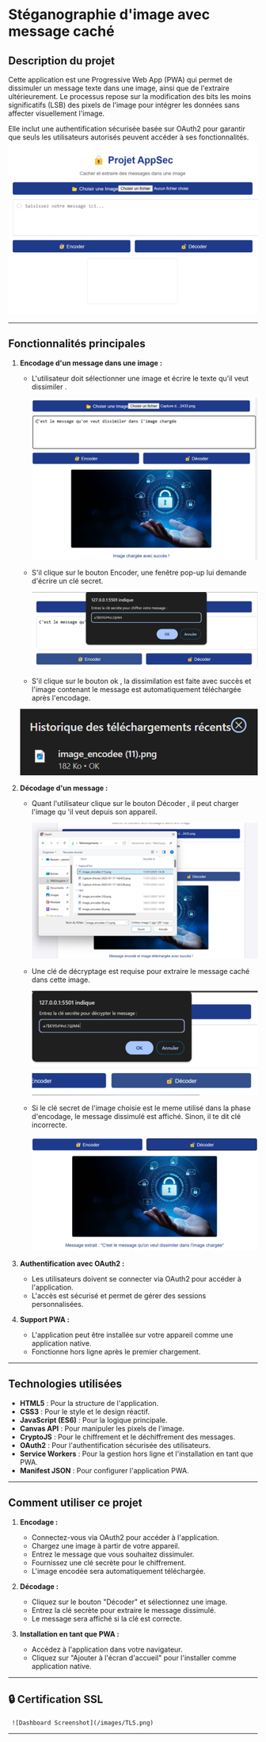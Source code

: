 # **Stéganographie d'image avec message caché**

## **Description du projet**
Cette application est une Progressive Web App (PWA) qui permet de dissimuler un message texte dans une image, ainsi que de l'extraire ultérieurement. Le processus repose sur la modification des bits les moins significatifs (LSB) des pixels de l'image pour intégrer les données sans affecter visuellement l'image.

Elle inclut une authentification sécurisée basée sur OAuth2 pour garantir que seuls les utilisateurs autorisés peuvent accéder à ses fonctionnalités.
![Dashboard Screenshot](/images/1.png)

---

## **Fonctionnalités principales**
1. **Encodage d'un message dans une image :**
   - L'utilisateur doit sélectionner une image et écrire le texte qu'il veut dissimiler .
     
      ![Dashboard Screenshot](/images/2.png)
     
   - S'il clique sur le bouton Encoder, une fenêtre pop-up lui demande d'écrire un clé secret.
     
     ![Dashboard Screenshot](/images/3.png)
   - S'il clique sur le bouton ok , la dissimilation est faite avec succès et l'image contenant le message est automatiquement téléchargée après l'encodage.
     
   ![Dashboard Screenshot](/images/4.png)
   
3. **Décodage d'un message :**
   - Quant l'utilisateur clique sur le bouton Décoder , il peut charger l'image qu 'il veut depuis son appareil.
     
     ![Dashboard Screenshot](/images/5.png)
     
   - Une clé de décryptage est requise pour extraire le message caché dans cette image.
     
     ![Dashboard Screenshot](/images/6.png)
     
   - Si le clé secret de l'image choisie est le meme utilisé dans la phase d'encodage, le message dissimulé est affiché. Sinon, il te dit clé incorrecte.
     
     ![Dashboard Screenshot](/images/7.png)

4. **Authentification avec OAuth2 :**
   - Les utilisateurs doivent se connecter via OAuth2 pour accéder à l'application.
   - L'accès est sécurisé et permet de gérer des sessions personnalisées.

5. **Support PWA :**
   - L'application peut être installée sur votre appareil comme une application native.
   - Fonctionne hors ligne après le premier chargement.

---

## **Technologies utilisées**
- **HTML5** : Pour la structure de l'application.
- **CSS3** : Pour le style et le design réactif.
- **JavaScript (ES6)** : Pour la logique principale.
- **Canvas API** : Pour manipuler les pixels de l'image.
- **CryptoJS** : Pour le chiffrement et le déchiffrement des messages.
- **OAuth2** : Pour l'authentification sécurisée des utilisateurs.
- **Service Workers** : Pour la gestion hors ligne et l'installation en tant que PWA.
- **Manifest JSON** : Pour configurer l'application PWA.

---

## **Comment utiliser ce projet**
1. **Encodage :**
   - Connectez-vous via OAuth2 pour accéder à l'application.
   - Chargez une image à partir de votre appareil.
   - Entrez le message que vous souhaitez dissimuler.
   - Fournissez une clé secrète pour le chiffrement.
   - L'image encodée sera automatiquement téléchargée.

2. **Décodage :**
   - Cliquez sur le bouton "Décoder" et sélectionnez une image.
   - Entrez la clé secrète pour extraire le message dissimulé.
   - Le message sera affiché si la clé est correcte.

3. **Installation en tant que PWA :**
   - Accédez à l'application dans votre navigateur.
   - Cliquez sur "Ajouter à l'écran d'accueil" pour l'installer comme application native.

---
## **🔒 Certification SSL**
     ![Dashboard Screenshot](/images/TLS.png)
---
